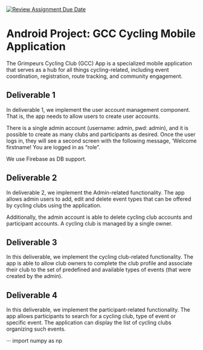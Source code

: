 [![Review Assignment Due Date](https://classroom.github.com/assets/deadline-readme-button-24ddc0f5d75046c5622901739e7c5dd533143b0c8e959d652212380cedb1ea36.svg)](https://classroom.github.com/a/NsogzK3F)

# Android Project: GCC Cycling Mobile Application
The Grimpeurs Cycling Club (GCC) App is a specialized mobile application that serves as a hub for all things cycling-related, including event coordination, registration, route tracking, and community engagement.

## Deliverable 1
In deliverable 1, we implement the user account management component. That is, the app needs to allow users to create user accounts.

There is a single admin account (username: admin, pwd: admin), and it is possible to create as many clubs and participants as desired.
Once the user logs in, they will see a second screen with the following message, ‘Welcome firstname! You are logged in as “role”. 

We use Firebase as DB support.

## Deliverable 2
In deliverable 2, we implement the Admin-related functionality. The app allows admin users to add, edit and delete event types that can be offered by cycling clubs using the application.

Additionally, the admin account is able to delete cycling club accounts and participant accounts. A cycling club is managed by a single owner. 

## Deliverable 3
In this deliverable, we implement the cycling club-related functionality. The app is able to allow club owners to complete the club profile and associate their club to the set of predefined and available types of events (that were created by the admin).

## Deliverable 4
In this deliverable, we implement the participant-related functionality. The app allows participants to search for a cycling club, type of event or specific event. The application can display the list of cycling clubs organizing such events.

···
import numpy as np
```
